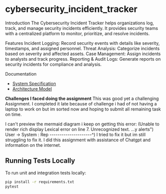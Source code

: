 # cybersecurity_incident_tracker

Introduction
The Cybersecurity Incident Tracker helps organizations log, track, and manage security incidents efficiently. It provides security teams with a centralized platform to monitor, prioritize, and resolve incidents.

Features
Incident Logging: Record security events with details like severity, timestamps, and assigned personnel.
Threat Analysis: Categorize incidents based on severity and affected assets.
Case Management: Assign incidents to analysts and track progress.
Reporting & Audit Logs: Generate reports on security incidents for compliance and analysis.

 Documentation
- [System Specification](SPECIFICATION.md)
- [Architecture Model](ARCHITECTURE.md)

**Challenges I faced doing the assignment**
This was good yet a challenging Assignment. I completed it late because of challenge i had of not having a laptop to work on but im sorted now and hoping to submit all remaining task on time.

I can't preview the mermaid diagram i keep on getting this error:
(Unable to render rich display
Lexical error on line 7. Unrecognized text.
...y alerts") User -> System : Rep
---------------------^)
I tried to fix it but im still struggling to fix it.
I did this assignment with assistance of Chatgpt and information on the internet.


## Running Tests Locally

To run unit and integration tests locally:

```bash
pip install -r requirements.txt
pytest

